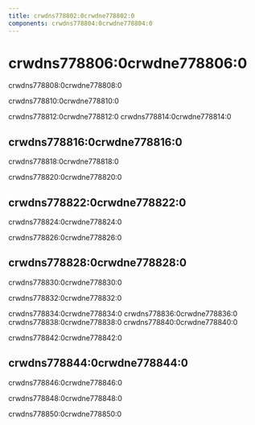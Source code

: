 ```yaml
---
title: crwdns778802:0crwdne778802:0
components: crwdns778804:0crwdne778804:0
---
```

# crwdns778806:0crwdne778806:0

<p class="description">crwdns778808:0crwdne778808:0</p>

crwdns778810:0crwdne778810:0

crwdns778812:0crwdne778812:0 crwdns778814:0crwdne778814:0

## crwdns778816:0crwdne778816:0

crwdns778818:0crwdne778818:0

crwdns778820:0crwdne778820:0

## crwdns778822:0crwdne778822:0

crwdns778824:0crwdne778824:0

crwdns778826:0crwdne778826:0

## crwdns778828:0crwdne778828:0

crwdns778830:0crwdne778830:0

crwdns778832:0crwdne778832:0

crwdns778834:0crwdne778834:0 crwdns778836:0crwdne778836:0 crwdns778838:0crwdne778838:0 crwdns778840:0crwdne778840:0

crwdns778842:0crwdne778842:0

## crwdns778844:0crwdne778844:0

crwdns778846:0crwdne778846:0

crwdns778848:0crwdne778848:0

crwdns778850:0crwdne778850:0